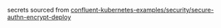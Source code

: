 secrets sourced from [confluent-kubernetes-examples/security/secure-authn-encrypt-deploy](https://github.com/confluentinc/confluent-kubernetes-examples/tree/master/security/secure-authn-encrypt-deploy)
